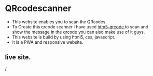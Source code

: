 # QRcodescanner 
<ul>
  <li>This website enables you to scan the QRcodes.</li>
  
<li>To Create this qrcode scanner i have used <a href="https://github.com/mebjas/html5-qrcode" target="_blank" rel="noopener noreferrer">htm5-qrcode </a>to scan and show the message in the qrcode you can also make use of it guys.</li>
<li>This website is build by using html5, css, javascript.</li>
  <li>It is a PWA and responsive website.</li>
  </ul>
  
## live site. 
<a href="https://b-chandru.github.io/qrcodescanner" target="_blank" rel="noopener noreferrer"> </a>
/
